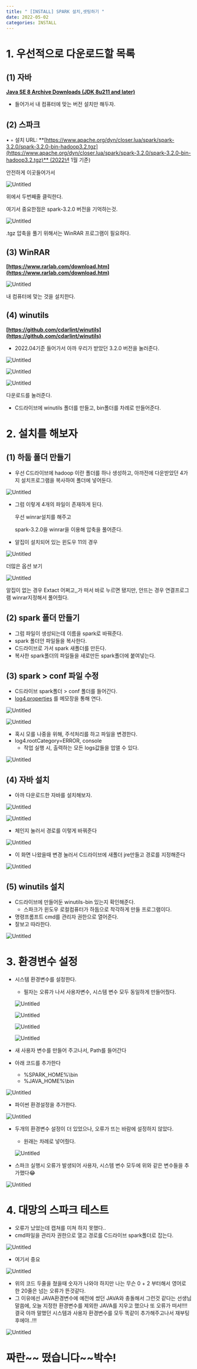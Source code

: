 ```yaml
---
title: " [INSTALL] SPARK 설치,셋팅하기 "
date: 2022-05-02
categories: INSTALL
---
```



# 1. 우선적으로 다운로드할 목록

## (1) 자바

**[Java SE 8 Archive Downloads (JDK 8u211 and later)](https://www.oracle.com/java/technologies/javase/javase8u211-later-archive-downloads.html)**

- 들어가서 내 컴퓨터에 맞는 버전 설치만 해두자.

## (2) 스파크

• 
    ◦ 설치 URL: **[https://www.apache.org/dyn/closer.lua/spark/spark-3.2.0/spark-3.2.0-bin-hadoop3.2.tgz](https://www.apache.org/dyn/closer.lua/spark/spark-3.2.0/spark-3.2.0-bin-hadoop3.2.tgz)** (2022년 1월 기준)

안전하게 이곳들어가서 

![Untitled](/images/2022-05-02_SPARK_INSTALL/Untitled.png)

위에서 두번째줄 클릭한다.

여기서 중요한점은 spark-3.2.0 버전을 기억하는것.

![Untitled](/images/2022-05-02_SPARK_INSTALL/Untitled%201.png)

.tgz 압축을 풀기 위해서는 WinRAR 프로그램이 필요하다.

## (3) WinRAR

**[https://www.rarlab.com/download.htm](https://www.rarlab.com/download.htm)**

![Untitled](/images/2022-05-02_SPARK_INSTALL/Untitled%202.png)

내 컴퓨터에 맞는 것을 설치한다.

## (4) winutils

**[https://github.com/cdarlint/winutils](https://github.com/cdarlint/winutils)**

- 2022.04기준 들어가서 아까 우리가 받았던 3.2.0 버전을 눌러준다.

![Untitled](/images/2022-05-02_SPARK_INSTALL/Untitled%203.png)

![Untitled](/images/2022-05-02_SPARK_INSTALL/Untitled%204.png)

![Untitled](/images/2022-05-02_SPARK_INSTALL/Untitled%205.png)

다운로드를 눌러준다.

- C드라이브에 winutils 폴더를 만들고, bin폴더를 차례로 만들어준다.

# 2. 설치를 해보자

## (1) 하둡 폴더 만들기

- 우선 C드라이브에 hadoop 이란 폴더를 하나 생성하고, 아까전에 다운받았던 4가지 설치프로그램을 복사하여 폴더에 넣어둔다.

![Untitled](/images/2022-05-02_SPARK_INSTALL/Untitled%206.png)

- 그럼 이렇게 4개의 파일이 존재하게 된다.
    
    우선 winrar설치를 해주고
    
    spark-3.2.0을 winrar을 이용해 압축을 풀어준다.
    
- 알집이 설치되어 있는 윈도우 11의 경우

![Untitled](/images/2022-05-02_SPARK_INSTALL/Untitled%207.png)

더많은 옵션 보기

![Untitled](/images/2022-05-02_SPARK_INSTALL/Untitled%208.png)

알집이 없는 경우 Extact 어쩌고,,가 떠서 바로 누르면 됐지만, 안뜨는 경우 연결프로그램 winrar지정해서 풀어줬다.

## (2) spark 폴더 만들기

- 그럼 파일이 생성되는데 이름을 spark로 바꿔준다.
- spark 폴더안 파일들을 복사한다.
- C드라이브로 가서 spark 새폴더를 만든다.
- 복사한 spark폴더의 파일들을 새로만든 spark폴더에 붙여넣는다.

## (3) spark > conf 파일 수정

- C드라이브 spark폴더 > conf 폴더를 들어간다.
- [log4.properties](http://log4.properties) 를 메모장을 통해 연다.

![Untitled](/images/2022-05-02_SPARK_INSTALL/Untitled%209.png)

![Untitled](/images/2022-05-02_SPARK_INSTALL/Untitled%2010.png)

- 혹시 모를 나중을 위해, 주석처리를 하고 파일을 변경한다.
- log4.rootCategory=ERROR, console
    - 작업 실행 시, 출력하는 모든 logs값들을 업앨 수 있다.

![Untitled](/images/2022-05-02_SPARK_INSTALL/Untitled%2011.png)

## (4) 자바 설치

- 아까 다운로드한 자바를 설치해보자.

![Untitled](/images/2022-05-02_SPARK_INSTALL/Untitled%2012.png)

![Untitled](/images/2022-05-02_SPARK_INSTALL/Untitled%2013.png)

- 체인지 눌러서 경로를 이렇게 바꿔준다

![Untitled](/images/2022-05-02_SPARK_INSTALL/Untitled%2014.png)

- 이 화면 나왔을때 변경 눌러서 C드라이브에 새폴더 jre만들고 경로를 지정해준다

![Untitled](/images/2022-05-02_SPARK_INSTALL/Untitled%2015.png)

## (5) winutils 설치

- C드라이브에 만들어둔 winutils-bin 있는지 확인해준다.
    - 스파크가 윈도우 로컬컴퓨터가 하둡으로 착각하게 만들 프로그램이다.
- 명령프롬프트 cmd를 관리자 권한으로 열어준다.
- 잘보고 따라한다.

![Untitled](/images/2022-05-02_SPARK_INSTALL/Untitled%2016.png)

# 3. 환경변수 설정

- 시스템 환경변수를 설정한다.
    - 필자는 오류가 나서 사용자변수, 시스템 변수 모두 동일하게 만들어줬다.
    
    ![Untitled](/images/2022-05-02_SPARK_INSTALL/Untitled%2017.png)
    
    ![Untitled](/images/2022-05-02_SPARK_INSTALL/Untitled%2018.png)
    
    ![Untitled](/images/2022-05-02_SPARK_INSTALL/Untitled%2019.png)
    
    ![Untitled](/images/2022-05-02_SPARK_INSTALL/Untitled%2020.png)
    
- 새 사용자 변수를 만들어 주고나서, Path를 들어간다
- 아래 코드를 추가한다
    - %SPARK_HOME%\bin
    - %JAVA_HOME%\bin

![Untitled](/images/2022-05-02_SPARK_INSTALL/Untitled%2021.png)

- 파이썬 환경설정을 추가한다.

![Untitled](/images/2022-05-02_SPARK_INSTALL/Untitled%2022.png)

- 두개의 환경변수 설정이 더 있었으나, 오류가 뜨는 바람에 설정하지 않았다.
    - 원래는 차례로 넣어줬다.
    
    ![Untitled](/images/2022-05-02_SPARK_INSTALL/Untitled%2023.png)
    
- 스파크 실행시 오류가 발생되어  사용자, 시스템 변수 모두에 위와 같은 변수들을 추가했다😂

![Untitled](/images/2022-05-02_SPARK_INSTALL/Untitled%2024.png)

# 4. 대망의 스파크 테스트

- 오류가 났었는데 캡쳐를 미쳐 하지 못했다..
- cmd파일을 관리자 권한으로 열고 경로를 C드라이브 spark폴더로 잡는다.

![Untitled](/images/2022-05-02_SPARK_INSTALL/Untitled%2025.png)

- 여기서 중요

![Untitled](/images/2022-05-02_SPARK_INSTALL/Untitled%2026.png)

- 위의 코드 두줄을 쳤을때 숫자가 나와야 하지만 나는 무슨 0 + 2 부터해서 영어로 한 20줄은 넘는 오류가 뜬것같다.
- 그 이유에선 JAVA환경변수에 예전에 썼던 JAVA와 충돌해서 그런것 같다는 선생님 말씀에, 오늘 지정한 환경변수를 제외한 JAVA를 지우고 했으나 또 오류가 떠서!!!! 결국 아까 말했던 시스템과 사용자 환경변수를 모두 똑같이 추가해주고나서 재부팅 후에야..!!!

![Untitled](/images/2022-05-02_SPARK_INSTALL/Untitled%2027.png)

# 짜란~~ 떴습니다~~박수!